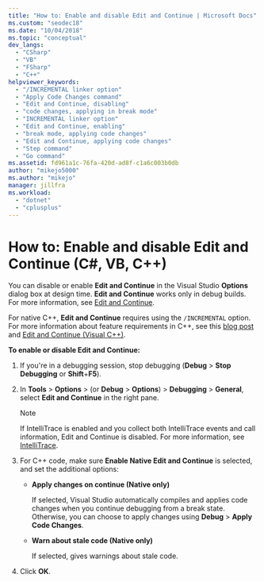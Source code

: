 ```yaml
---
title: "How to: Enable and disable Edit and Continue | Microsoft Docs"
ms.custom: "seodec18"
ms.date: "10/04/2018"
ms.topic: "conceptual"
dev_langs:
  - "CSharp"
  - "VB"
  - "FSharp"
  - "C++"
helpviewer_keywords:
  - "/INCREMENTAL linker option"
  - "Apply Code Changes command"
  - "Edit and Continue, disabling"
  - "code changes, applying in break mode"
  - "INCREMENTAL linker option"
  - "Edit and Continue, enabling"
  - "break mode, applying code changes"
  - "Edit and Continue, applying code changes"
  - "Step command"
  - "Go command"
ms.assetid: fd961a1c-76fa-420d-ad8f-c1a6c003b0db
author: "mikejo5000"
ms.author: "mikejo"
manager: jillfra
ms.workload:
  - "dotnet"
  - "cplusplus"
---
```

# How to: Enable and disable Edit and Continue (C#, VB, C++)

You can disable or enable **Edit and Continue** in the Visual Studio **Options** dialog box at design time. **Edit and Continue** works only in debug builds. For more information, see [Edit and Continue](../debugger/edit-and-continue.md).

For native C++, **Edit and Continue** requires using the `/INCREMENTAL` option. For more information about feature requirements in C++, see this [blog post](https://devblogs.microsoft.com/cppblog/c-edit-and-continue-in-visual-studio-2015-update-3/) and [Edit and Continue (Visual C++)](../debugger/edit-and-continue-visual-cpp.md).

**To enable or disable Edit and Continue:**

1.  If you're in a debugging session, stop debugging (**Debug** > **Stop Debugging** or **Shift**+**F5**).

1.  In **Tools** > **Options** > (or **Debug** > **Options**) > **Debugging** > **General**, select **Edit and Continue** in the right pane.

    > [!NOTE]
    >  If IntelliTrace is enabled and you collect both IntelliTrace events and call information, Edit and Continue is disabled. For more information, see [IntelliTrace](../debugger/intellitrace.md).

1.  For C++ code, make sure **Enable Native Edit and Continue** is selected, and set the additional options:
    - **Apply changes on continue (Native only)**

      If selected, Visual Studio automatically compiles and applies code changes when you continue debugging from a break state. Otherwise, you can choose to apply changes using **Debug** > **Apply Code Changes**.

    - **Warn about stale code (Native only)**

      If selected, gives warnings about stale code.

1.  Click **OK**.
